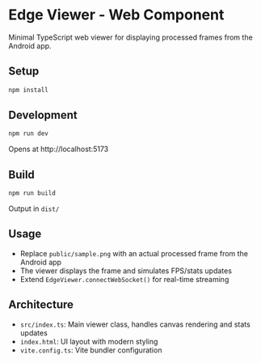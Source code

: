 # Edge Viewer - Web Component

Minimal TypeScript web viewer for displaying processed frames from the Android app.

## Setup

```bash
npm install
```

## Development

```bash
npm run dev
```

Opens at http://localhost:5173

## Build

```bash
npm run build
```

Output in `dist/`

## Usage

- Replace `public/sample.png` with an actual processed frame from the Android app
- The viewer displays the frame and simulates FPS/stats updates
- Extend `EdgeViewer.connectWebSocket()` for real-time streaming

## Architecture

- `src/index.ts`: Main viewer class, handles canvas rendering and stats updates
- `index.html`: UI layout with modern styling
- `vite.config.ts`: Vite bundler configuration
